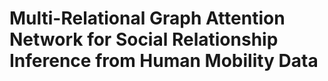 # Multi-Relational Graph Attention Network for Social Relationship Inference from Human Mobility Data
